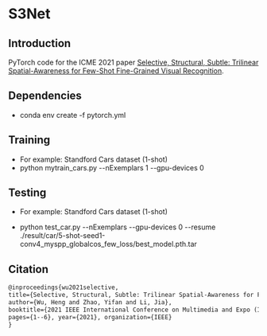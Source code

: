 # S3Net

## Introduction

PyTorch code for the ICME 2021 paper [Selective, Structural, Subtle: Trilinear Spatial-Awareness for Few-Shot Fine-Grained Visual Recognition](http://cvteam.net/papers/2021_ICME_Selective,%20Structural,%20Subtle%20Trilinear%20Spatial-Awareness%20for%20Few-Shot%20Fine-Grained%20Visual%20Recognition.pdf).


## Dependencies

- conda env create -f pytorch.yml

## Training

- For example: Standford Cars dataset (1-shot)
- python mytrain_cars.py --nExemplars 1 --gpu-devices 0

## Testing

- For example: Standford Cars dataset (1-shot)

- python test_car.py --nExemplars --gpu-devices 0 --resume ./result/car/5-shot-seed1-conv4_myspp_globalcos_few_loss/best_model.pth.tar


## Citation


```html
@inproceedings{wu2021selective, 
title={Selective, Structural, Subtle: Trilinear Spatial-Awareness for Few-Shot Fine-Grained Visual Recognition}, 
author={Wu, Heng and Zhao, Yifan and Li, Jia}, 
booktitle={2021 IEEE International Conference on Multimedia and Expo (ICME)},
pages={1--6}, year={2021}, organization={IEEE} 
}
```


